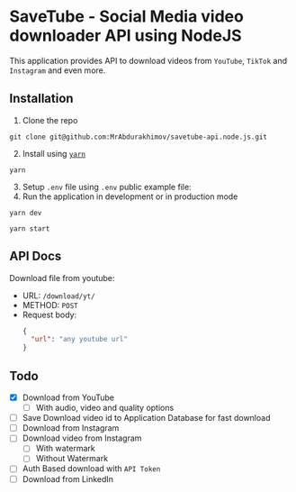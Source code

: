 # SaveTube - Social Media video downloader API using NodeJS

This application provides API to download videos from `YouTube`, `TikTok` and `Instagram` and even more.

## Installation

1. Clone the repo

```
git clone git@github.com:MrAbdurakhimov/savetube-api.node.js.git
```

2. Install using [`yarn`](https://yarnpkg.com/getting-started/install)

```
yarn
```

3. Setup `.env` file using `.env` public example file:
4. Run the application in development or in production mode

```
yarn dev
```

```
yarn start
```

## API Docs

Download file from youtube:

- URL: `/download/yt/`
- METHOD: `POST`
- Request body: 
  ```JSON
  {
    "url": "any youtube url"
  }
  ```
  
## Todo
- [x] Download from YouTube
  - [ ] With audio, video and quality options
- [ ] Save Download video id to Application Database for fast download
- [ ] Download from Instagram
- [ ] Download video from Instagram
  - [ ] With watermark
  - [ ] Without Watermark
- [ ] Auth Based download with `API Token`
- [ ] Download from LinkedIn
